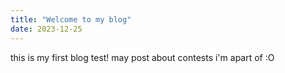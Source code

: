 ```yaml
---
title: "Welcome to my blog"
date: 2023-12-25
---
```


this is my first blog test!
may post about contests i'm apart of :O
